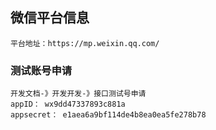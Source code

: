 ## 微信平台信息
```base
平台地址：https://mp.weixin.qq.com/
```
### 测试账号申请
```base
开发文档-》开发开发-》接口测试号申请
appID： wx9dd47337893c881a
appsecret： e1aea6a9bf114de4b8ea0ea5fe278b78
```
